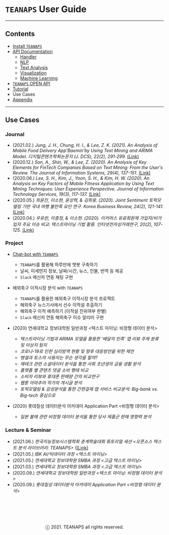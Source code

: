 # `TEANAPS` User Guide

---
## Contents
- [Install `TEANAPS`](./teanaps_user_guide-install_teanaps.md#teanaps-user-guide)
- [API Documentation](./teanaps_user_guide-api_documentation-handler.md#teanaps-user-guide)
  - [Handler](./teanaps_user_guide-api_documentation-handler.md#teanaps-user-guide)
  - [NLP](./teanaps_user_guide-api_documentation-nlp.md#teanaps-user-guide)
  - [Text Analysis](./teanaps_user_guide-api_documentation-text_analysis.md#teanaps-user-guide)
  - [Visualization](./teanaps_user_guide-api_documentation-visualization.md#teanaps-user-guide)
  - [Machine Learning](./teanaps_user_guide-api_documentation-machine-learning.md#teanaps-user-guide)
- [`TEANAPS` OPEN API](./teanaps_user_guide-rest_api.md#teanaps-user-guide)
- [Tutorial](./teanaps_user_guide-tutorial.md#teanaps-user-guide)
- Use Cases
- [Appendix](./teanaps_user_guide-appendix.md#teanaps-user-guide)

---
## Use Cases

### Journal
- (2021.02.) _Jung, J. H., Chung, H. I., & Lee, Z. K. (2021). An Analysis of Mobile Food Delivery App'Baemin'by Using Text Mining and ARIMA Model. 디지털콘텐츠학회논문지 (J. DCS), 22(2), 291-299._ [(Link)](http://journal.dcs.or.kr/xml/28233/28233.pdf)
- (2020.12.) _Son, A., Shin, W., & Lee, Z. (2020). An Analysis of Key Elements for FinTech Companies Based on Text Mining: From the User's Review. The Journal of Information Systems, 29(4), 137-151._ [(Link)](https://www.koreascience.or.kr/article/JAKO202009252092422.page)
- (2020.06.) _Lee, S. H., Kim, J., Yoon, S. H., & Kim, H. W. (2020). An Analysis on Key Factors of Mobile Fitness Application by Using Text Mining Techniques: User Experience Perspective. Journal of Information Technology Services, 19(3), 117-137._ [(Link)](https://www.koreascience.or.kr/article/JAKO202021741261139.page)
- (2020.05.) _최윤진, 이소현, 윤상혁, & 김희웅. (2020). Joint Sentiment 토픽모델링 기반 국내 여행 불만족 요인 연구. Korea Business Review, 24(2), 121-141._ [(Link)](https://www.dbpia.co.kr/Journal/articleDetail?nodeId=NODE09348682)
- (2020.04.) _우유란, 이중정, & 이소현. (2020). 이커머스 유료회원제 가입자/비가입자 주요 이슈 비교: 텍스트마이닝 기법 활용. 인터넷전자상거래연구, 20(2), 107-125._ [(Link)](https://www.dbpia.co.kr/Journal/articleDetail?nodeId=NODE09332620)

### Project
- [Chat-bot with `TEANAPS`](https://github.com/fingeredman/chatbot-with-teanaps#teanaps를-활용한-챗봇-구현)
  - `TEANAPS`를 활용해 하루만에 챗봇 구축하기
  - 날씨, 미세먼지 정보, 날짜/시간, 뉴스, 인물, 번역 등 제공
  - `Slack` 메신저 연동 채팅 구현

- 해외축구 이적시장 분석 with `TEANAPS`
  - `TEANAPS`를 활용한 해외축구 이적시장 분석 프로젝트
  - 해외축구 뉴스기사에서 선수 이적설 추출하기
  - 해외축구 이적 예측하기 (이적설 진위여부 판별)
  - `Slack` 메신저 연동 해외축구 이슈 알리미 구현

- (2020) 연세대학교 정보대학원 일반과정 <텍스트 마이닝: 비정형 데이터 분석> 
  - _텍스트마이닝 기법과 ARIMA 모델을 활용한 '배달의 민족' 앱 리뷰 주제 분류 및 이상치 탐지_
  - _코로나-19로 인한 심리방역 현황 및 향후 대응방안을 위한 제언_
  - _뱅샐과 토스의 사용자는 무슨 생각을 할까?_
  - _재테크 관련 소셜데이터 분석을 통한 사회 초년생의 금융 생활 분석_
  - _플랫폼 별 콘텐츠 댓글 소비 행태 비교_
  - _소비자 리뷰와 휴대폰 판매량 간의 비교연구_
  - _웹툰 아마추어 작가의 게시글 분석_
  - _토픽모델링 & 감성분석을 통한 간편걸제 앱 서비스 비교분석: Big-bank vs. Big-tech 중심으로_

- (2020) 롯데칠성 데이터분석 아카데미 Application Part <비정형 데이터 분석>
  - _일본 불매 관련 비정형 데이터 분석을 통한 당사 제품군 판매 영향력 분석_

### Lecture & Seminar
- (2021.06.) _한국지능정보시스템학회 춘계학술대회 튜토리얼 세션 <오픈소스 텍스트 분석 라이브러리: TEANAPS>_ ([(Link)](http://www.kiiss.or.kr/conference/conf/sub03.html)
- (2021.05.) _IBK AI/빅데이터 과정 <텍스트 마이닝>_
- (2021.05.) _연세대학교 정보대학원 SMBA 과정 <고급 텍스트 마이닝>_
- (2021.03.) _연세대학교 정보대학원 SMBA 과정 <고급 텍스트 마이닝>_
- (2020.09.) _연세대학교 정보대학원 일반과정 <텍스트 마이닝: 비정형 데이터 분석>_
- (2020.09.) _롯데칠성 데이터분석 아카데미 Application Part <비정형 데이터 분석>_

<br><br>
---
<center>ⓒ 2021. TEANAPS all rights reserved.</center>